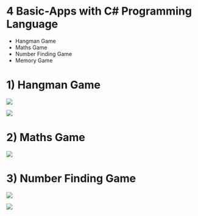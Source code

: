 # 4 Basic-Apps with C# Programming Language

- Hangman Game
- Maths Game
- Number Finding Game
- Memory Game


# 1) Hangman Game

![](https://github.com/unalsemih/repo-images/blob/master/hangman-home.png?raw=true)

![](https://github.com/unalsemih/repo-images/blob/master/hangman-game.png?raw=true)


# 2) Maths Game

![](https://github.com/unalsemih/repo-images/blob/master/mathgame.png?raw=true)

# 3) Number Finding Game

![](https://github.com/unalsemih/repo-images/blob/master/numbergameGiris.png?raw=true)

![](https://github.com/unalsemih/repo-images/blob/master/numbergame.png?raw=true)
